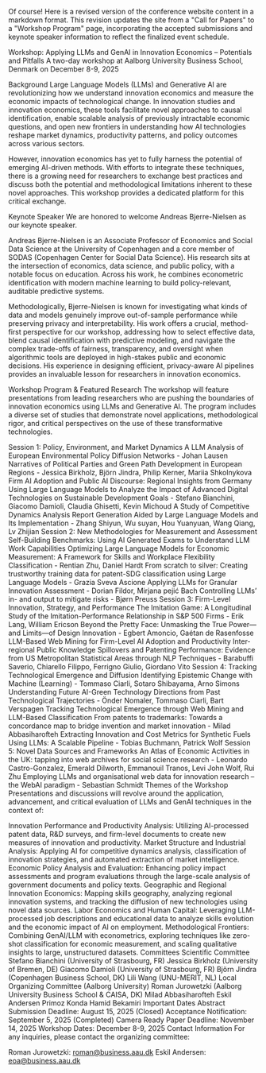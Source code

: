 Of course! Here is a revised version of the conference website content in a markdown format. This revision updates the site from a "Call for Papers" to a "Workshop Program" page, incorporating the accepted submissions and keynote speaker information to reflect the finalized event schedule.

Workshop: Applying LLMs and GenAI in Innovation Economics – Potentials and Pitfalls
A two-day workshop at Aalborg University Business School, Denmark on December 8-9, 2025

Background
Large Language Models (LLMs) and Generative AI are revolutionizing how we understand innovation economics and measure the economic impacts of technological change. In innovation studies and innovation economics, these tools facilitate novel approaches to causal identification, enable scalable analysis of previously intractable economic questions, and open new frontiers in understanding how AI technologies reshape market dynamics, productivity patterns, and policy outcomes across various sectors.

However, innovation economics has yet to fully harness the potential of emerging AI-driven methods. With efforts to integrate these techniques, there is a growing need for researchers to exchange best practices and discuss both the potential and methodological limitations inherent to these novel approaches. This workshop provides a dedicated platform for this critical exchange.

Keynote Speaker
We are honored to welcome Andreas Bjerre-Nielsen as our keynote speaker.

Andreas Bjerre-Nielsen is an Associate Professor of Economics and Social Data Science at the University of Copenhagen and a core member of SODAS (Copenhagen Center for Social Data Science). His research sits at the intersection of economics, data science, and public policy, with a notable focus on education. Across his work, he combines econometric identification with modern machine learning to build policy-relevant, auditable predictive systems.

Methodologically, Bjerre-Nielsen is known for investigating what kinds of data and models genuinely improve out-of-sample performance while preserving privacy and interpretability. His work offers a crucial, method-first perspective for our workshop, addressing how to select effective data, blend causal identification with predictive modeling, and navigate the complex trade-offs of fairness, transparency, and oversight when algorithmic tools are deployed in high-stakes public and economic decisions. His experience in designing efficient, privacy-aware AI pipelines provides an invaluable lesson for researchers in innovation economics.

Workshop Program & Featured Research
The workshop will feature presentations from leading researchers who are pushing the boundaries of innovation economics using LLMs and Generative AI. The program includes a diverse set of studies that demonstrate novel applications, methodological rigor, and critical perspectives on the use of these transformative technologies.

Session 1: Policy, Environment, and Market Dynamics
A LLM Analysis of European Environmental Policy Diffusion Networks - Johan Lausen
Narratives of Political Parties and Green Path Development in European Regions - Jessica Birkholz, Björn Jindra, Philip Kerner, Mariia Shkolnykova
Firm AI Adoption and Public AI Discourse: Regional Insights from Germany
Using Large Language Models to Analyze the Impact of Advanced Digital Technologies on Sustainable Development Goals - Stefano Bianchini, Giacomo Damioli, Claudia Ghisetti, Kevin Michoud
A Study of Competitive Dynamics Analysis Report Generation Aided by Large Language Models and Its Implementation - Zhang Shiyun, Wu suyan, Hou Yuanyuan, Wang Qiang, Lv Zhijian
Session 2: New Methodologies for Measurement and Assessment
Self-Building Benchmarks: Using AI Generated Exams to Understand LLM Work Capabilities
Optimizing Large Language Models for Economic Measurement: A Framework for Skills and Workplace Flexibility Classification - Rentian Zhu, Daniel Hardt
From scratch to silver: Creating trustworthy training data for patent-SDG classification using Large Language Models - Grazia Sveva Ascione
Applying LLMs for Granular Innovation Assessment - Dorian Fildor, Mirjana pejić Bach
Controlling LLMs’ in- and output to mitigate risks - Bjørn Preuss
Session 3: Firm-Level Innovation, Strategy, and Performance
The Imitation Game: A Longitudinal Study of the Imitation-Performance Relationship in S&P 500 Firms - Erik Lang, William Ericson
Beyond the Pretty Face: Unmasking the True Power—and Limits—of Design Innovation - Egbert Amoncio, Gaétan de Rasenfosse
LLM-Based Web Mining for Firm-Level AI Adoption and Productivity
Inter-regional Public Knowledge Spillovers and Patenting Performance: Evidence from US Metropolitan Statistical Areas through NLP Techniques - Barabuffi Saverio, Chiarello Filippo, Ferrigno Giulio, Giordano Vito
Session 4: Tracking Technological Emergence and Diffusion
Identifying Epistemic Change with Machine (Learning) - Tommaso Ciarli, Sotaro Shibayama, Arno Simons
Understanding Future AI-Green Technology Directions from Past Technological Trajectories - Önder Nomaler, Tommaso Ciarli, Bart Verspagen
Tracking Technological Emergence through Web Mining and LLM-Based Classification
From patents to trademarks: Towards a concordance map to bridge invention and market innovation - Milad Abbasiharofteh
Extracting Innovation and Cost Metrics for Synthetic Fuels Using LLMs: A Scalable Pipeline - Tobias Buchmann, Patrick Wolf
Session 5: Novel Data Sources and Frameworks
An Atlas of Economic Activities in the UK: tapping into web archives for social science research - Leonardo Castro-Gonzalez, Emerald Dilworth, Emmanouil Tranos, Levi John Wolf, Rui Zhu
Employing LLMs and organisational web data for innovation research – the WebAI paradigm - Sebastian Schmidt
Themes of the Workshop
Presentations and discussions will revolve around the application, advancement, and critical evaluation of LLMs and GenAI techniques in the context of:

Innovation Performance and Productivity Analysis: Utilizing AI-processed patent data, R&D surveys, and firm-level documents to create new measures of innovation and productivity.
Market Structure and Industrial Analysis: Applying AI for competitive dynamics analysis, classification of innovation strategies, and automated extraction of market intelligence.
Economic Policy Analysis and Evaluation: Enhancing policy impact assessments and program evaluations through the large-scale analysis of government documents and policy texts.
Geographic and Regional Innovation Economics: Mapping skills geography, analyzing regional innovation systems, and tracking the diffusion of new technologies using novel data sources.
Labor Economics and Human Capital: Leveraging LLM-processed job descriptions and educational data to analyze skills evolution and the economic impact of AI on employment.
Methodological Frontiers: Combining GenAI/LLM with econometrics, exploring techniques like zero-shot classification for economic measurement, and scaling qualitative insights to large, unstructured datasets.
Committees
Scientific Committee
Stefano Bianchini (University of Strasbourg, FR)
Jessica Birkholz (University of Bremen, DE)
Giacomo Damioli (University of Strasbourg, FR)
Björn Jindra (Copenhagen Business School, DK)
Lili Wang (UNU-MERIT, NL)
Local Organizing Committee (Aalborg University)
Roman Jurowetzki (Aalborg University Business School & CAISA, DK)
Milad Abbasiharofteh
Eskil Andersen
Primoz Konda
Hamid Bekamiri
Important Dates
Abstract Submission Deadline: August 15, 2025 (Closed)
Acceptance Notification: September 5, 2025 (Completed)
Camera Ready Paper Deadline: November 14, 2025
Workshop Dates: December 8-9, 2025
Contact Information
For any inquiries, please contact the organizing committee:

Roman Jurowetzki: roman@business.aau.dk
Eskil Andersen: eoa@business.aau.dk
